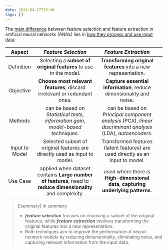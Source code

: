 ```yaml
---
date: 2024-04-27T13:40
tags: []
---
```

The <u>main difference</u> between feature selection and feature extraction in artificial neural networks (ANNs) lies in <u>how they process and use input data</u>:

|     Aspect     |                                            ***Feature Selection***                                            |                                          ***Feature Extraction***                                           |     |
|:--------------:|:-------------------------------------------------------------------------------------------------------------:|:-----------------------------------------------------------------------------------------------------------:| --- |
|   Definition   |                       Selecting a **subset of original features** to use in the model.                        |                        **Transforming original features** into a new representation.                        |     |
|   Objective    |                   **Choose most relevant features**, discard irrelevant or redundant ones.                    |                     **Capture essential information**, reduce dimensionality and noise.                     |     |
|    Methods     |              can be based on *Statistical tests*, *information gain*, *model-based* techniques.               | can be based on *Principal component analysis* (PCA), *linear discriminant analysis* (LDA), *autoencoders*. |     |
| Input to Model |                   Selected subset of original features are directly used as input to model.                   |               Transformed features (latent features) are used directly as an input to model.                |     |
|    Use Case    | applied when dataset contains **Large number of features**, need to **reduce dimensionality** and complexity. |              used where there is **High-dimensional data**, **capturing underlying patterns**.              |     |

>[!summary] In summary 
> - ***feature selection*** focuses on choosing a subset of the original features,
>  while ***feature extraction*** involves transforming the original features into a new representation.
>- Both techniques aim to improve the performance of neural network models by reducing dimensionality, eliminating noise, and capturing relevant information from the input data.